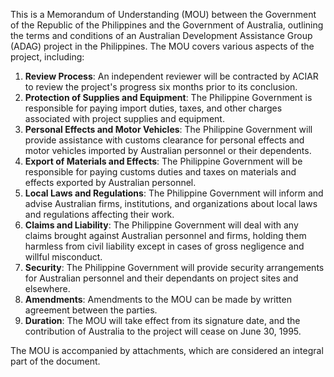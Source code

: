This is a Memorandum of Understanding (MOU) between the Government of the Republic of the Philippines and the Government of Australia, outlining the terms and conditions of an Australian Development Assistance Group (ADAG) project in the Philippines. The MOU covers various aspects of the project, including:

1. **Review Process**: An independent reviewer will be contracted by ACIAR to review the project's progress six months prior to its conclusion.
2. **Protection of Supplies and Equipment**: The Philippine Government is responsible for paying import duties, taxes, and other charges associated with project supplies and equipment.
3. **Personal Effects and Motor Vehicles**: The Philippine Government will provide assistance with customs clearance for personal effects and motor vehicles imported by Australian personnel or their dependents.
4. **Export of Materials and Effects**: The Philippine Government will be responsible for paying customs duties and taxes on materials and effects exported by Australian personnel.
5. **Local Laws and Regulations**: The Philippine Government will inform and advise Australian firms, institutions, and organizations about local laws and regulations affecting their work.
6. **Claims and Liability**: The Philippine Government will deal with any claims brought against Australian personnel and firms, holding them harmless from civil liability except in cases of gross negligence and willful misconduct.
7. **Security**: The Philippine Government will provide security arrangements for Australian personnel and their dependants on project sites and elsewhere.
8. **Amendments**: Amendments to the MOU can be made by written agreement between the parties.
9. **Duration**: The MOU will take effect from its signature date, and the contribution of Australia to the project will cease on June 30, 1995.

The MOU is accompanied by attachments, which are considered an integral part of the document.